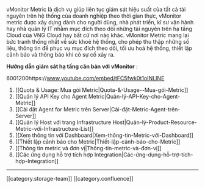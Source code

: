 vMonitor Metric là dịch vụ giúp liên tục giám sát hiệu suất của tất cả tài nguyên trên hệ thống của doanh nghiệp theo thời gian thực, vMonitor metric được xây dựng dành cho người dùng, nhà phát triển, kĩ sư vận hành hay nhà quản lý IT nhằm mục đích theo dõi những tài nguyên trên hạ tầng Cloud của VNG Cloud hay bất cứ nơi nào khác. vMonitor Metric mang lại bức tranh thống nhất về sức khoẻ hệ thống, cho phép thu thập những số liệu, thông tin để phục vụ mục đích theo dõi, tối ưu hoá hệ thống, thiết lập cảnh báo và thông báo khi có sự cố xảy ra.



 **Hướng dẫn giám sát hạ tầng căn bản với vMonitor** :



6001200https://www.youtube.com/embed/tFC5fwk0t1oINLINE


1. [[Quota & Usage: Mua gói Metric|Quota-&-Usage--Mua-gói-Metric]]
1. [[Quản lý API Key cho Agent Metric|Quản-lý-API-Key-cho-Agent-Metric]]
1. [[Cài đặt Agent for Metric trên Server|Cài-đặt-Metric-Agent-trên-Server]]
1. [[Quản lý Host với trang Infrastructure Host|Quản-lý-Product-Resource-Metric-với-Infrastructure-List]]
1. [[Xem thông tin với Dashboard|Xem-thông-tin-Metric-với-Dashboard]]
1. [[Thiết lập cảnh báo cho Metric|Thiết-lập-cảnh-báo-cho-Metric]]
1. [[Thông tin metric và đơn vị|Thông-tin-metric-và-đơn-vị]]
1. [[Các ứng dụng hỗ trợ tích hợp Integration|Các-ứng-dụng-hỗ-trợ-tích-hợp-Integration]]



*****

[[category.storage-team]] 
[[category.confluence]] 
